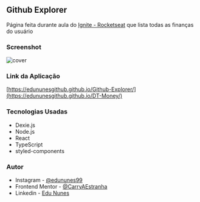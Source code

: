 ## Github Explorer

Página feita durante aula do [Ignite - Rocketseat](https://www.rocketseat.com.br/ignite) que lista todas as finanças do usuário

### Screenshot

![cover](https://user-images.githubusercontent.com/107494885/177388944-aa02d145-8369-4eb8-a2c4-b7b5c8b152bf.png)

### Link da Aplicação

[https://edununesgithub.github.io/Github-Explorer/](https://edununesgithub.github.io/DT-Money/)

### Tecnologias Usadas

- Dexie.js
- Node.js
- React
- TypeScript
- styled-components

### Autor

- Instagram - [@edununes99](https://www.instagram.com/edununes99/)
- Frontend Mentor - [@CarryAEstranha](https://www.frontendmentor.io/profile/CarryAEstranha/)
- Linkedin - [Edu Nunes](https://www.linkedin.com/in/edu-nunes-627422209/)
